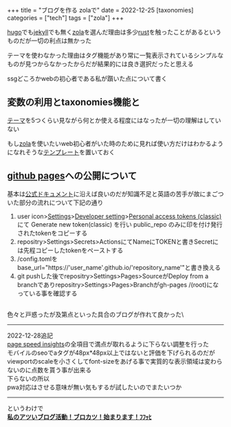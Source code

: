 +++
title = "ブログを作る zolaで"
date = 2022-12-25
[taxonomies]
categories = ["tech"]
tags = ["zola"]
+++

[hugo](https://gohugo.io/)でも[jekyll](http://jekyllrb-ja.github.io/)でも無く[zola](https://www.getzola.org/)を選んだ理由は多少[rust](https://www.rust-lang.org/ja)を触ったことがあるというものだが一切の利点は無かった

テーマを使わなかった理由はタグ機能があり常に一覧表示されているシンプルなものが見つからなかったからだが結果的には良き選択だったと思える

ssgどころかwebの初心者である私が躓いた点について書く

## 変数の利用とtaxonomies機能と
[テーマ](https://www.getzola.org/themes/)を5つくらい見ながら何とか使える程度にはなったが一切の理解はしていない

もし[zola](https://www.getzola.org/)を使いたいweb初心者がいた時のために見れば使い方だけはわかるようになれそうな[テンプレート](https://github.com/natsuka-sili/zola-test)を置いておく

## [github pages](https://docs.github.com/ja/pages/getting-started-with-github-pages/about-github-pages)への公開について
基本は[公式ドキュメント](https://www.getzola.org/documentation/deployment/github-pages/)に沿えば良いのだが知識不足と英語の苦手が故にまごついた部分の流れについて下記の通り
1. user icon>[Settings](https://github.com/settings/profile)>[Developer setting](https://github.com/settings/apps)>[Personal access tokens (classic)](https://github.com/settings/tokens)にて Generate new token(classic) を行い public_repo のみに印を付け発行されたtokenをコピーする
1. repositry>Settings>Secrets>ActionsにてNameにTOKENと書きSecretには先程コピーしたtokenをペーストする
1. /config.tomlをbase_url="https://'user_name'.github.io/'repository_name'"と書き換える
1. git pushした後でrepositry>Settings>Pages>SourceがDeploy from a branchでありrepositry>Settings>Pages>Branchがgh-pages /(root)になっている事を確認する

## 
色々と戸惑ったが及第点といった具合のブログが作れて良かった\
***
2022-12-28追記\
[page speed insights](https://pagespeed.web.dev/report?url=https%3A%2F%2Fnatsuka-sili.github.io%2F&hl=ja)の全項目で満点が取れるように下らない調整を行った\
モバイルのseoでaタグが48px*48px以上ではないと評価を下げられるのだがviewportのscaleを小さくしてfont-sizeをあげる事で実質的な表示領域は変わらないのに点数を貰う事が出来る\
下らないの所以\
pwa対応はさせる意味が無い気もするが試したいのでまたいつか
***

というわけで\
[**私のアツいブログ活動！ブロカツ！始まります！ﾌﾌｯﾋ**](https://dic.nicovideo.jp/a/%E3%83%95%E3%83%95%E3%83%83%E3%83%92)